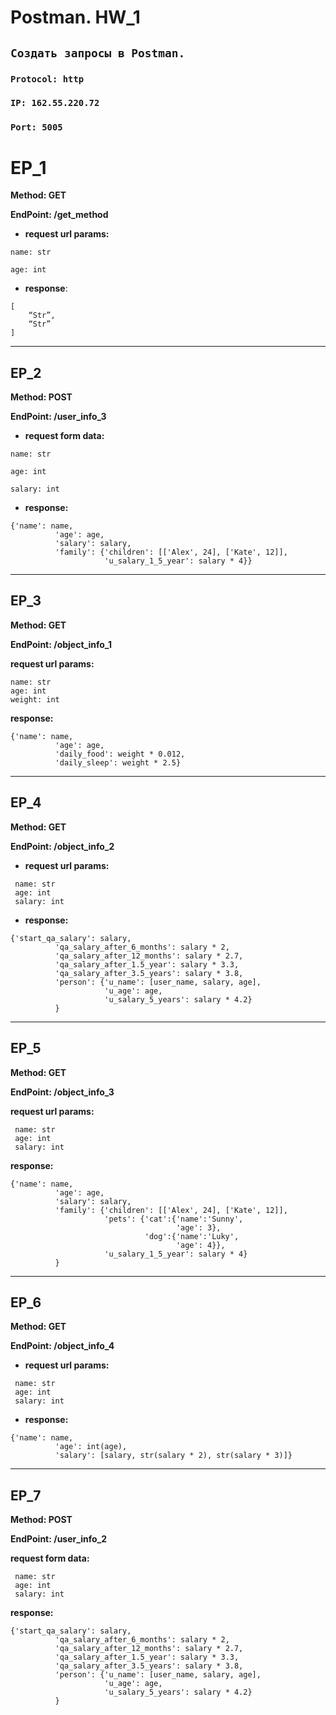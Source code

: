 # Postman. HW_1


## `Создать запросы в Postman.`

### `Protocol: http`

### `IP: 162.55.220.72`

### `Port: 5005`


# EP_1

**Method: GET**

**EndPoint: /get_method**

+ **request url params:**
```
name: str

age: int
```
+ **response**: 
```
[
    “Str”,
    “Str”
]
```
___
## EP_2
**Method: POST**

**EndPoint: /user_info_3**

+ **request form data:** 
```
name: str

age: int

salary: int
```

+ **response:**
```
{'name': name,
          'age': age,
          'salary': salary,
          'family': {'children': [['Alex', 24], ['Kate', 12]],
                     'u_salary_1_5_year': salary * 4}}
```

___
## EP_3
**Method: GET**

**EndPoint: /object_info_1**

**request url params:**
 ```
 name: str
 age: int
 weight: int
```

**response:**
```
{'name': name,
          'age': age,
          'daily_food': weight * 0.012,
          'daily_sleep': weight * 2.5}
```          
___
## EP_4
**Method: GET**

**EndPoint: /object_info_2**

+ **request url params:**
```
 name: str
 age: int
 salary: int
```

+ **response:** 
```
{'start_qa_salary': salary,
          'qa_salary_after_6_months': salary * 2,
          'qa_salary_after_12_months': salary * 2.7,
          'qa_salary_after_1.5_year': salary * 3.3,
          'qa_salary_after_3.5_years': salary * 3.8,
          'person': {'u_name': [user_name, salary, age],
                     'u_age': age,
                     'u_salary_5_years': salary * 4.2}
          }
```

___
## EP_5
**Method: GET**

**EndPoint: /object_info_3**

**request url params:**

```
 name: str
 age: int
 salary: int
```

**response:** 
```
{'name': name,
          'age': age,
          'salary': salary,
          'family': {'children': [['Alex', 24], ['Kate', 12]],
                     'pets': {'cat':{'name':'Sunny',
                                     'age': 3},
                              'dog':{'name':'Luky',
                                     'age': 4}},
                     'u_salary_1_5_year': salary * 4}
          }
```

___
## EP_6
**Method: GET**

**EndPoint: /object_info_4**


+ **request url params:** 
``` 
 name: str
 age: int
 salary: int
```

+ **response:**
```
{'name': name,
          'age': int(age),
          'salary': [salary, str(salary * 2), str(salary * 3)]}
```

___
## EP_7
**Method: POST**

**EndPoint: /user_info_2**

**request form data:**
```
 name: str
 age: int
 salary: int
```

**response:**
```
{'start_qa_salary': salary,
          'qa_salary_after_6_months': salary * 2,
          'qa_salary_after_12_months': salary * 2.7,
          'qa_salary_after_1.5_year': salary * 3.3,
          'qa_salary_after_3.5_years': salary * 3.8,
          'person': {'u_name': [user_name, salary, age],
                     'u_age': age,
                     'u_salary_5_years': salary * 4.2}
          }
```
